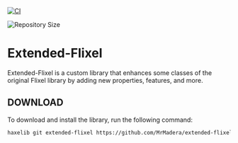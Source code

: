 [![CI](https://github.com/MrMadera/extended-flixel/actions/workflows/main.yml/badge.svg)](https://github.com/MrMadera/extended-flixel/actions/workflows/main.yml)

![Repository Size](https://img.shields.io/github/repo-size/MrMadera/extended-flixel)

# Extended-Flixel
Extended-Flixel is a custom library that enhances some classes of the original Flixel library by adding new properties, features, and more.

## DOWNLOAD
To download and install the library, run the following command:
```bash
haxelib git extended-flixel https://github.com/MrMadera/extended-flixel
```
